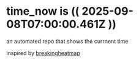 # time_now is (( 2025-09-08T07:00:00.461Z ))

an automated repo that shows the currnent time

inspired by [breakingheatmap](https://github.com/breakingheatmap/breakingheatmap)